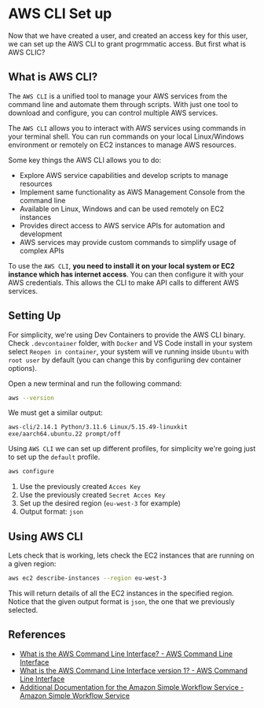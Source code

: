 # AWS CLI Set up

Now that we have created a user, and created an access key for this user, we can set up the AWS CLI to grant progrmmatic access. But first what is AWS CLIC?

## What is AWS CLI?

The `AWS CLI` is a unified tool to manage your AWS services from the command line and automate them through scripts. With just one tool to download and configure, you can control multiple AWS services.

The `AWS CLI` allows you to interact with AWS services using commands in your terminal shell. You can run commands on your local Linux/Windows environment or remotely on EC2 instances to manage AWS resources. 

Some key things the AWS CLI allows you to do:

- Explore AWS service capabilities and develop scripts to manage resources
- Implement same functionality as AWS Management Console from the command line
- Available on Linux, Windows and can be used remotely on EC2 instances
- Provides direct access to AWS service APIs for automation and development
- AWS services may provide custom commands to simplify usage of complex APIs

To use the `AWS CLI`, **you need to install it on your local system or EC2 instance which has internet access**. You can then configure it with your AWS credentials. This allows the CLI to make API calls to different AWS services.

## Setting Up

For simplicity, we're using Dev Containers to provide the AWS CLI binary. Check `.devcontainer` folder, with `Docker` and VS Code install in your system select `Reopen in container`, your system will ve running inside `Ubuntu` with `root user` by default (you can change this by configuriing dev container options).

Open a new terminal and run the following command:

```bash
aws --version
```

We must get a similar output:

```
aws-cli/2.14.1 Python/3.11.6 Linux/5.15.49-linuxkit exe/aarch64.ubuntu.22 prompt/off
```

Using `AWS CLI` we can set up different profiles, for simplicity we're going just to set up the `default` profile.

```bash
aws configure
```

1. Use the previously created `Acces Key`
2. Use the previously created `Secret Acces Key`
3. Set up the desired region (`eu-west-3` for example)
4. Output format: `json`

## Using AWS CLI

Lets check that is working, lets check the EC2 instances that are running on a given region:

```bash
aws ec2 describe-instances --region eu-west-3
```

This will return details of all the EC2 instances in the specified region. Notice that the given output format is `json`, the one that we previously selected.


## References

- [What is the AWS Command Line Interface? - AWS Command Line Interface](https://docs.aws.amazon.com/cli/latest/userguide/cli-chap-welcome.html)
- [What is the AWS Command Line Interface version 1? - AWS Command Line Interface](https://docs.aws.amazon.com/cli/v1/userguide/cli-chap-welcome.html)
- [Additional Documentation for the Amazon Simple Workflow Service - Amazon Simple Workflow Service](https://docs.aws.amazon.com/amazonswf/latest/developerguide/resources-docs.html)